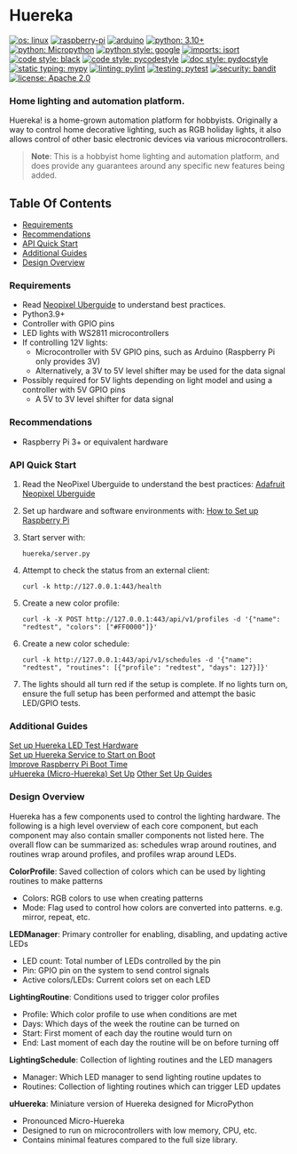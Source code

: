 # Huereka

[![os: linux](https://img.shields.io/badge/os-linux-blue)](https://docs.python.org/3.10/)
[![raspberry-pi](https://img.shields.io/badge/-Raspberry_Pi-C51A4A?logo=Raspberry-Pi&logoColor=white)](https://www.raspberrypi.com/)
[![arduino](https://img.shields.io/badge/-Arduino-00979D?logo=arduino&logoColor=white)](https://www.raspberrypi.com/)
[![python: 3.10+](https://img.shields.io/badge/python-3.10_|_3.11-blue)](https://devguide.python.org/versions)
[![python: Micropython](https://img.shields.io/badge/python-MicroPython-blue)](https://micropython.org)
[![python style: google](https://img.shields.io/badge/python%20style-google-blue)](https://google.github.io/styleguide/pyguide.html)
[![imports: isort](https://img.shields.io/badge/%20imports-isort-%231674b1?style=flat&labelColor=ef8336)](https://github.com/PyCQA/isort)
[![code style: black](https://img.shields.io/badge/code%20style-black-000000.svg)](https://github.com/psf/black)
[![code style: pycodestyle](https://img.shields.io/badge/code%20style-pycodestyle-green)](https://github.com/PyCQA/pycodestyle)
[![doc style: pydocstyle](https://img.shields.io/badge/doc%20style-pydocstyle-green)](https://github.com/PyCQA/pydocstyle)
[![static typing: mypy](https://img.shields.io/badge/static_typing-mypy-green)](https://github.com/python/mypy)
[![linting: pylint](https://img.shields.io/badge/linting-pylint-yellowgreen)](https://github.com/PyCQA/pylint)
[![testing: pytest](https://img.shields.io/badge/testing-pytest-yellowgreen)](https://github.com/pytest-dev/pytest)
[![security: bandit](https://img.shields.io/badge/security-bandit-black)](https://github.com/PyCQA/bandit)
[![license: Apache 2.0](https://img.shields.io/badge/license-Apache%202.0-lightgrey)](LICENSE)


### Home lighting and automation platform.

Huereka! is a home-grown automation platform for hobbyists. Originally a way to control home decorative lighting,
such as RGB holiday lights, it also allows control of other basic electronic devices via various microcontrollers.

> **Note**: This is a hobbyist home lighting and automation platform, and does provide any guarantees around
any specific new features being added.


## Table Of Contents

  * [Requirements](#requirements)
  * [Recommendations](#recommendations)
  * [API Quick Start](#api-quick-start)
  * [Additional Guides](#additional-guides)
  * [Design Overview](#design-overview)


### Requirements

* Read [Neopixel Uberguide](https://learn.adafruit.com/adafruit-neopixel-uberguide) to understand best practices.
* Python3.9+
* Controller with GPIO pins
* LED lights with WS2811 microcontrollers
* If controlling 12V lights:
  * Microcontroller with 5V GPIO pins, such as Arduino (Raspberry Pi only provides 3V)
  * Alternatively, a 3V to 5V level shifter may be used for the data signal
* Possibly required for 5V lights depending on light model and using a controller with 5V GPIO pins
  * A 5V to 3V level shifter for data signal

### Recommendations

* Raspberry Pi 3+ or equivalent hardware


### API Quick Start

1. Read the NeoPixel Uberguide to understand the best practices:
[Adafruit Neopixel Uberguide](https://learn.adafruit.com/adafruit-neopixel-uberguide)

2. Set up hardware and software environments with: [How to Set up Raspberry Pi](SETUP.md)

3. Start server with:
    ```
    huereka/server.py
    ```

4. Attempt to check the status from an external client:
    ```
    curl -k http://127.0.0.1:443/health
    ```

5. Create a new color profile:
    ```
    curl -k -X POST http://127.0.0.1:443/api/v1/profiles -d '{"name": "redtest", "colors": ["#FF0000"]}'
    ```

6. Create a new color schedule:
    ```
    curl -k http://127.0.0.1:443/api/v1/schedules -d '{"name": "redtest", "routines": [{"profile": "redtest", "days": 127}]}'
    ```

7. The lights should all turn red if the setup is complete. If no lights turn on, ensure the full setup has been
   performed and attempt the basic LED/GPIO tests.


### Additional Guides

[Set up Huereka LED Test Hardware](SETUP.md#set-up-huereka-testing-hardware)  
[Set up Huereka Service to Start on Boot](SETUP.md#set-up-huereka-service-to-start-on-boot)  
[Improve Raspberry Pi Boot Time](SETUP.md#improve-raspberry-pi-boot-time)  
[uHuereka (Micro-Huereka) Set Up](uhuereka/SETUP.md)
[Other Set Up Guides](SETUP.md)


### Design Overview

Huereka has a few components used to control the lighting hardware. The following is a high level overview of each
core component, but each component may also contain smaller components not listed here. The overall flow can be
summarized as: schedules wrap around routines, and routines wrap around profiles, and profiles wrap around LEDs.

**ColorProfile**: Saved collection of colors which can be used by lighting routines to make patterns
- Colors: RGB colors to use when creating patterns
- Mode: Flag used to control how colors are converted into patterns. e.g. mirror, repeat, etc.

**LEDManager**: Primary controller for enabling, disabling, and updating active LEDs
- LED count: Total number of LEDs controlled by the pin
- Pin: GPIO pin on the system to send control signals
- Active colors/LEDs: Current colors set on each LED

**LightingRoutine**: Conditions used to trigger color profiles
- Profile: Which color profile to use when conditions are met
- Days: Which days of the week the routine can be turned on
- Start: First moment of each day the routine would turn on
- End: Last moment of each day the routine will be on before turning off

**LightingSchedule**: Collection of lighting routines and the LED managers
- Manager: Which LED manager to send lighting routine updates to
- Routines: Collection of lighting routines which can trigger LED updates

**uHuereka**: Miniature version of Huereka designed for MicroPython
- Pronounced Micro-Huereka
- Designed to run on microcontrollers with low memory, CPU, etc.
- Contains minimal features compared to the full size library.
